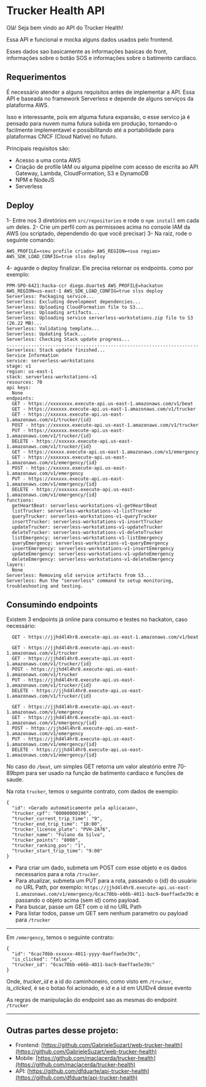 # Trucker Health API

Olá! Seja bem vindo ao API do Trucker Health! 

Essa API e funcional e mocka alguns dados usados pelo frontend.

Esses dados sao basicamente as informações basicas do front, informações sobre o botão SOS e informações sobre o batimento cardiaco.

## Requerimentos

É necessário atender a alguns requisitos antes de implementar a API. Essa API e baseada no framework Serverless e depende de alguns serviços da plataforma AWS.

Isso e interessante, pois em alguma futura expansão, o esse servico já é pensado para nuvem numa futura subida em produção, tornando-o facilmente implementavel e possibilitando até a portabilidade para plataformas CNCF (Cloud Native) no futuro.

Principais requisitos são:

* Acesso a uma conta AWS
* Criação de profile IAM ou alguma pipeline com acesso de escrita ao API Gateway, Lambda, CloudFormation, S3 e DynamoDB
* NPM e NodeJS 
* Serverless

## Deploy

1- Entre nos 3 diretórios em `src/repositories` e rode o `npm install` em cada um deles.
2- Crie um perfil com as permissoes acima no console IAM da AWS (ou scriptado, dependendo do que você precisar)
3- Na raiz, rode o seguinte comando:
```
AWS_PROFILE=<seu profile criado> AWS_REGION=<sua regiao> AWS_SDK_LOAD_CONFIG=true slss deploy
```

4- aguarde o deploy finalizar. Ele precisa retornar os endpoints. como por exemplo:

```
PPM-SPO-6421:hacka-ccr diego.duarte$ AWS_PROFILE=hackaton AWS_REGION=us-east-1 AWS_SDK_LOAD_CONFIG=true slss deploy
Serverless: Packaging service...
Serverless: Excluding development dependencies...
Serverless: Uploading CloudFormation file to S3...
Serverless: Uploading artifacts...
Serverless: Uploading service serverless-workstations.zip file to S3 (26.22 MB)...
Serverless: Validating template...
Serverless: Updating Stack...
Serverless: Checking Stack update progress...
..........................................................................
Serverless: Stack update finished...
Service Information
service: serverless-workstations
stage: v1
region: us-east-1
stack: serverless-workstations-v1
resources: 70
api keys:
  None
endpoints:
  GET - https://xxxxxxxx.execute-api.us-east-1.amazonaws.com/v1/beat
  GET - https://xxxxxx.execute-api.us-east-1.amazonaws.com/v1/trucker
  GET - https://xxxxxx.execute-api.us-east-1.amazonaws.com/v1/trucker/{id}
  POST - https://xxxxxx.execute-api.us-east-1.amazonaws.com/v1/trucker
  PUT - https://xxxxxx.execute-api.us-east-1.amazonaws.com/v1/trucker/{id}
  DELETE - https://xxxxxx.execute-api.us-east-1.amazonaws.com/v1/trucker/{id}
  GET - https://xxxxx.execute-api.us-east-1.amazonaws.com/v1/emergency
  GET - https://xxxxxxx.execute-api.us-east-1.amazonaws.com/v1/emergency/{id}
  POST - https://xxxxxx.execute-api.us-east-1.amazonaws.com/v1/emergency
  PUT - https://xxxxxx.execute-api.us-east-1.amazonaws.com/v1/emergency/{id}
  DELETE - https://xxxxxxx.execute-api.us-east-1.amazonaws.com/v1/emergency/{id}
functions:
  getHeartBeat: serverless-workstations-v1-getHeartBeat
  listTrucker: serverless-workstations-v1-listTrucker
  queryTrucker: serverless-workstations-v1-queryTrucker
  insertTrucker: serverless-workstations-v1-insertTrucker
  updateTrucker: serverless-workstations-v1-updateTrucker
  deleteTrucker: serverless-workstations-v1-deleteTrucker
  listEmergency: serverless-workstations-v1-listEmergency
  queryEmergency: serverless-workstations-v1-queryEmergency
  insertEmergency: serverless-workstations-v1-insertEmergency
  updateEmergency: serverless-workstations-v1-updateEmergency
  deleteEmergency: serverless-workstations-v1-deleteEmergency
layers:
  None
Serverless: Removing old service artifacts from S3...
Serverless: Run the "serverless" command to setup monitoring, troubleshooting and testing.
```

## Consumindo endpoints

Existem 3 endpoints já online para consumo e testes no hackaton, caso necessário:

```
  GET - https://jjhd4l4hr8.execute-api.us-east-1.amazonaws.com/v1/beat
  
  GET - https://jjhd4l4hr8.execute-api.us-east-1.amazonaws.com/v1/trucker
  GET - https://jjhd4l4hr8.execute-api.us-east-1.amazonaws.com/v1/trucker/{id}
  POST - https://jjhd4l4hr8.execute-api.us-east-1.amazonaws.com/v1/trucker
  PUT - https://jjhd4l4hr8.execute-api.us-east-1.amazonaws.com/v1/trucker/{id}
  DELETE - https://jjhd4l4hr8.execute-api.us-east-1.amazonaws.com/v1/trucker/{id}
  
  GET - https://jjhd4l4hr8.execute-api.us-east-1.amazonaws.com/v1/emergency
  GET - https://jjhd4l4hr8.execute-api.us-east-1.amazonaws.com/v1/emergency/{id}
  POST - https://jjhd4l4hr8.execute-api.us-east-1.amazonaws.com/v1/emergency
  PUT - https://jjhd4l4hr8.execute-api.us-east-1.amazonaws.com/v1/emergency/{id}
  DELETE - https://jjhd4l4hr8.execute-api.us-east-1.amazonaws.com/v1/emergency/{id}
  ```

No caso do `/beat`, um simples GET retorna um valor aleatório entre 70-89bpm para ser usado na função de batimento cardiaco e funções de saude.

Na rota `trucker`, temos o seguinte contrato, com dados de exemplo:

```
{
  "id": <Gerado automaticamente pela aplicacao>,
  "trucker_cpf": "00000000196",
  "trucker_current_trip_time": "9",
  "trucker_end_trip_time": "18:00",
  "trucker_license_plate": "PVH-2A76",
  "trucker_name": "Fulano da Silva",
  "trucker_points": "8000",
  "trucker_ranking_pos": "1",
  "trucker_start_trip_time": "9:00"
}
```
* Para criar um dado, submeta um POST com esse objeto e os dados necessarios para a rota `/trucker`.
* Para atualizar, submeta um PUT para a rota, passando o {id} do usuário no URL Path, por exemplo: `https://jjhd4l4hr8.execute-api.us-east-1.amazonaws.com/v1/emergency/6cac70bb-e66b-4011-bac9-0aeffae5e39c` e passando o objeto acima (sem id) como payload.
* Para buscar, passe um GET com o id no URL Path
* Para listar todos, passe um GET sem nenhum parametro ou payload para `/trucker`

----------
Em `/emergency`, temos o seguinte contrato:

```
{
  "id": "6cac70bb-xxxxxx-4011-yyyy-0aeffae5e39c",
  "is_clicked": "false",
  "trucker_id": "6cac70bb-e66b-4011-bac9-0aeffae5e39c"
}
```
Onde, *trucker_id* e a id do caminhoneiro, como visto em `/trucker`, *is_clicked*, é se o botao foi acionado, e *id* e a id em UUIDv4 desse evento

As regras de manipulação do endpoint sao as mesmas do endpoint `/trucker`

----------

## Outras partes desse projeto:

* Frontend: [https://github.com/GabrieleSuzart/web-trucker-health](https://github.com/GabrieleSuzart/web-trucker-health)
* Mobile: [https://github.com/maclacerda/trucker-health](https://github.com/maclacerda/trucker-health)
* API: [https://github.com/dfduarte/api-trucker-health](https://github.com/dfduarte/api-trucker-health)
